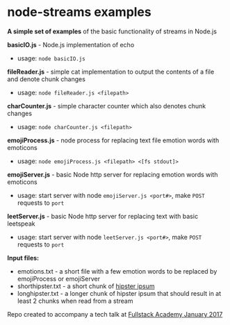 # node-streams examples

**A simple set of examples** of the basic functionality of streams in Node.js

**basicIO.js** - Node.js implementation of echo
- usage: `node basicIO.js`

**fileReader.js** - simple cat implementation to output the contents of a file and denote chunk changes
- usage: `node fileReader.js <filepath>`

**charCounter.js** - simple character counter which also denotes chunk changes
- usage: `node charCounter.js <filepath>`

**emojiProcess.js** - node process for replacing text file emotion words with emoticons
- usage: `node emojiProcess.js <filepath> <[fs stdout]>`

**emojiServer.js** - basic Node http server for replacing emotion words with emoticons
- usage: start server with node `emojiServer.js <port#>`, make `POST` requests to `port`

**leetServer.js** - basic Node http server for replacing text with basic leetspeak
- usage: start server with node `leetServer.js <port#>`, make `POST` requests to `port`

**Input files:**
- emotions.txt - a short file with a few emotion words to be replaced by emojiProcess or emojiServer
- shorthipster.txt - a short chunk of <a href="https://hipsum.co/">hipster ipsum</a>
- longhipster.txt - a longer chunk of hipster ipsum that should result in at least 2 chunks when read from a stream

Repo created to accompany a tech talk at <a href="https://www.fullstackacademy.com/">Fullstack Academy January 2017</a>